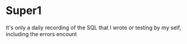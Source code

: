 # Super1
It's only a daily recording of the SQL that I wrote or testing by my self, including the errors encount

